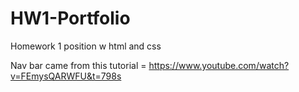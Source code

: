 # HW1-Portfolio
Homework 1 position w html and css

Nav bar came from this tutorial = https://www.youtube.com/watch?v=FEmysQARWFU&t=798s

